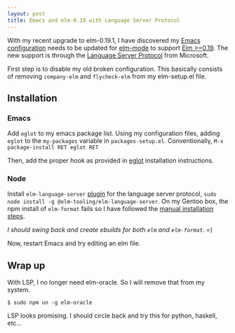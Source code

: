 ```yaml
---
layout: post
title: Emacs and elm-0.19 with Language Server Protocol
---
```


With my recent upgrade to elm-0.19.1, I have discovered my [Emacs configuration](https://bitbucket.org/andrew_hamlin/emacs.d/src/master/) needs to be updated for [elm-mode](https://github.com/jcollard/elm-mode) to support [Elm >=0.19](https://github.com/jcollard/elm-mode#completion-for-elm--019). The new support is through the [Language Server Protocol](https://microsoft.github.io/language-server-protocol/) from Microsoft.

First step is to disable my old broken configuration. This basically consists of removing `company-elm` and `flycheck-elm` from my elm-setup.el file. 

## Installation

### Emacs

Add `eglot` to my emacs package list. Using my configuration files, adding `eglot` to the `my-packages` variable in `packages-setup.el`. 
Conventionally, `M-x package-install RET eglot RET`

Then, add the proper hook as provided in [eglot](https://github.com/joaotavora/eglot) installation instructions.

### Node

Install `elm-language-server` [plugin](https://github.com/elm-tooling/elm-language-server) for the language server protocol, `sudo node install -g @elm-tooling/elm-language-server`. On my Gentoo box, the npm install of `elm-format` fails so I have followed the [manual installation steps](https://github.com/avh4/elm-format/releases/tag/0.8.3).

_I should swing back and create ebuilds for both `elm` and `elm-format`_. =)

Now, restart Emacs and try editing an elm file.

## Wrap up

With LSP, I no longer need elm-oracle. So I will remove that from my system.

```
$ sudo npm un -g elm-oracle
```

LSP looks promising. I should circle back and try this for python, haskell, etc...

